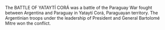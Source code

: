 The BATTLE OF YATAYTÍ CORÁ was a battle of the Paraguay War fought between Argentina and Paraguay in Yataytí Corá, Paraguayan territory. The Argentinian troops under the leadership of President and General Bartolomé Mitre won the conflict.
